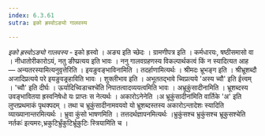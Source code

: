 ```yaml
---
index: 6.3.61
sutra: इको ह्रस्वोऽङ्यो गालवस्य

---
```

_इको ह्रस्वोऽङ्यो गालवस्य_ - इको ह्रस्वो । अङ्य इति च्छेदः । ग्रामणीपत्र इति । कर्मधारयः, षष्ठीसमासो वा । नीधातोरीकारोऽयं, नतु ङीप्प्रत्यय इति भावः । ननु गालवग्रहणस्य विकल्पार्थकत्वं किं न स्यादित्यत आह — अन्यतरस्यामित्यनुवृत्तेरिति । इयङुवङ्भाविनामिति । तदर्हाणामित्यर्थः । श्रीमदः भ्रूभङ्ग इति । श्रीभ्रूशब्दौ अजादिप्रत्यये परे इयङुवङ्र्हाविति भावः । शुक्लीभाव इति । अभूततद्भावे च्विप्रत्यये 'अस्य च्वौ' इति ईत्त्वम् । 'च्वौ' इति दीर्घः । ऊर्यादिच्विडाचश्चे॑ति निपातत्वादव्ययत्वमिति भावः । अभ्रूकुंसादीनामिति । भ्रूशब्दस्य उवङ्भावितया ह्रस्वनिषेधो यः प्राप्तः स नेत्यर्थः । अकारोऽनेनेति ।अ भ्रूकुंसादीना॑मिति वार्तिके 'अ' इति लुप्तप्रथमाकं पृथक्पदम् । तथा च भ्रूकुंसादीनामवयवो यो भ्रूशब्दस्तस्य अकारोऽन्तादेशः स्यादिति व्याख्यानान्तरमित्यर्थः । भ्रुवा कुंसो भाषणमिति । तत्तदर्थज्ञापनमित्यर्थः ।भ्रुकुंसश्च भ्रुकुंसश्च भ्रूकुसश्चेति नर्तकः॑ इत्यमरः,भ्रकुटिर्भ्रुंकुटिर्भ्रूकुटिः स्त्रियामि॑ति च ।